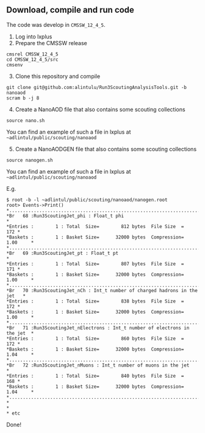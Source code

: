 ## Download, compile and run code

The code was develop in `CMSSW_12_4_5`.

1. Log into lxplus
2. Prepare the CMSSW release

```
cmsrel CMSSW_12_4_5
cd CMSSW_12_4_5/src
cmsenv
```

3. Clone this repository and compile

```
git clone git@github.com:alintulu/Run3ScoutingAnalysisTools.git -b nanoaod
scram b -j 8
```
4. Create a NanoAOD file that also contains some scouting collections

```
source nano.sh
```

You can find an example of such a file in lxplus at `~adlintul/public/scouting/nanoaod`

5. Create a NanoAODGEN file that also contains some scouting collections

```
source nanogen.sh
```

You can find an example of such a file in lxplus at `~adlintul/public/scouting/nanoaod`

E.g.

```
$ root -b -l ~adlintul/public/scouting/nanoaod/nanogen.root
root> Events->Print()
*............................................................................*
*Br   68 :Run3ScoutingJet_phi : Float_t phi                                  *
*Entries :        1 : Total  Size=        812 bytes  File Size  =        172 *
*Baskets :        1 : Basket Size=      32000 bytes  Compression=   1.00     *
*............................................................................*
*Br   69 :Run3ScoutingJet_pt : Float_t pt                                    *
*Entries :        1 : Total  Size=        807 bytes  File Size  =        171 *
*Baskets :        1 : Basket Size=      32000 bytes  Compression=   1.00     *
*............................................................................*
*Br   70 :Run3ScoutingJet_nCh : Int_t number of charged hadrons in the jet   *
*Entries :        1 : Total  Size=        838 bytes  File Size  =        172 *
*Baskets :        1 : Basket Size=      32000 bytes  Compression=   1.00     *
*............................................................................*
*Br   71 :Run3ScoutingJet_nElectrons : Int_t number of electrons in the jet  *
*Entries :        1 : Total  Size=        860 bytes  File Size  =        172 *
*Baskets :        1 : Basket Size=      32000 bytes  Compression=   1.04     *
*............................................................................*
*Br   72 :Run3ScoutingJet_nMuons : Int_t number of muons in the jet          *
*Entries :        1 : Total  Size=        840 bytes  File Size  =        168 *
*Baskets :        1 : Basket Size=      32000 bytes  Compression=   1.04     *
*............................................................................*
*
*
* etc
```

Done!
